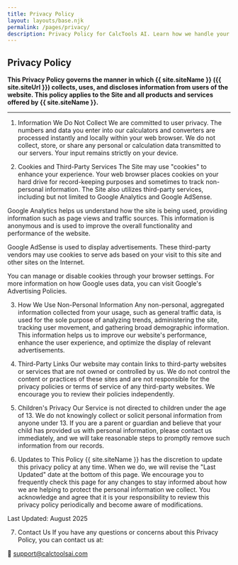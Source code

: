 ```yaml
---
title: Privacy Policy 
layout: layouts/base.njk 
permalink: /pages/privacy/ 
description: Privacy Policy for CalcTools AI. Learn how we handle your data, cookies, and user privacy when using our free online calculators and converters.
---
```


<section class="content-section">
  <div class="container-padded page-content">

  <h1>Privacy Policy</h1>

**This Privacy Policy governs the manner in which {{ site.siteName }} ({{ site.siteUrl }}) collects, uses, and discloses information from users of the website. This policy applies to the Site and all products and services offered by {{ site.siteName }}.**

---

1. Information We Do Not Collect
We are committed to user privacy. The numbers and data you enter into our calculators and converters are processed instantly and locally within your web browser. We do not collect, store, or share any personal or calculation data transmitted to our servers. Your input remains strictly on your device.

2. Cookies and Third-Party Services
The Site may use "cookies" to enhance your experience. Your web browser places cookies on your hard drive for record-keeping purposes and sometimes to track non-personal information. The Site also utilizes third-party services, including but not limited to Google Analytics and Google AdSense.

Google Analytics helps us understand how the site is being used, providing information such as page views and traffic sources. This information is anonymous and is used to improve the overall functionality and performance of the website.

Google AdSense is used to display advertisements. These third-party vendors may use cookies to serve ads based on your visit to this site and other sites on the Internet.

You can manage or disable cookies through your browser settings. For more information on how Google uses data, you can visit Google's Advertising Policies.

3. How We Use Non-Personal Information
Any non-personal, aggregated information collected from your usage, such as general traffic data, is used for the sole purpose of analyzing trends, administering the site, tracking user movement, and gathering broad demographic information. This information helps us to improve our website's performance, enhance the user experience, and optimize the display of relevant advertisements.

4. Third-Party Links
Our website may contain links to third-party websites or services that are not owned or controlled by us. We do not control the content or practices of these sites and are not responsible for the privacy policies or terms of service of any third-party websites. We encourage you to review their policies independently.

5. Children's Privacy
Our Service is not directed to children under the age of 13. We do not knowingly collect or solicit personal information from anyone under 13. If you are a parent or guardian and believe that your child has provided us with personal information, please contact us immediately, and we will take reasonable steps to promptly remove such information from our records.

6. Updates to This Policy
{{ site.siteName }} has the discretion to update this privacy policy at any time. When we do, we will revise the "Last Updated" date at the bottom of this page. We encourage you to frequently check this page for any changes to stay informed about how we are helping to protect the personal information we collect. You acknowledge and agree that it is your responsibility to review this privacy policy periodically and become aware of modifications.


Last Updated: August 2025

7. Contact Us
If you have any questions or concerns about this Privacy Policy, you can contact us at:

📧 support@calctoolsai.com

 </div>
</section>